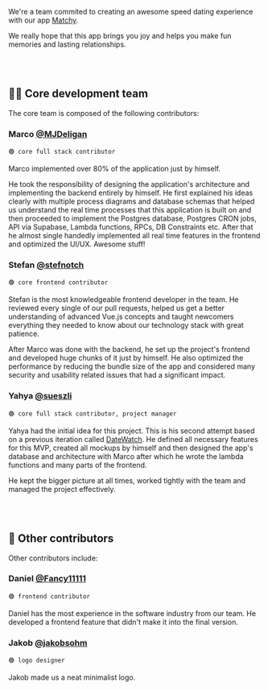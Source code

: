 We're a team commited to creating an awesome speed dating experience with our app [Matchy](https://github.com/matchyOrg/matchy).

We really hope that this app brings you joy and helps you make fun memories and lasting relationships.

<br><br>


## 👨‍💻 Core development team
The core team is composed of the following contributors:

### Marco [@MJDeligan](https://github.com/MJDeligan)
`🟢 core full stack contributor`

Marco implemented over 80% of the application just by himself.

He took the responsibility of designing the application's architecture and implementing the backend entirely by himself. He first explained his ideas clearly with multiple process diagrams and database schemas that helped us understand the real time processes that this application is built on and then proceeded to implement the Postgres database, Postgres CRON jobs, API via Supabase, Lambda functions, RPCs, DB Constraints etc. After that he almost single handedly implemented all real time features in the frontend and optimized the UI/UX. Awesome stuff!

### Stefan [@stefnotch](https://github.com/stefnotch)
`🟢 core frontend contributor`

Stefan is the most knowledgeable frontend developer in the team. He reviewed every single of our pull requests, helped us get a better understanding of advanced Vue.js concepts and taught newcomers everything they needed to know about our technology stack with great patience.

After Marco was done with the backend, he set up the project's frontend and developed huge chunks of it just by himself.
He also optimized the performance by reducing the bundle size of the app and considered many security and usability related issues that had a significant impact.

### Yahya [@sueszli](https://github.com/sueszli)
`🟢 core full stack contributor, project manager`

Yahya had the initial idea for this project. This is his second attempt based on a previous iteration called [DateWatch](https://github.com/sueszli/datewatch). He defined all necessary features for this MVP, created all mockups by himself and then designed the app's database and architecture with Marco after which he wrote the lambda functions and many parts of the frontend.

He kept the bigger picture at all times, worked tightly with the team and managed the project effectively.

<br><br>


## 🌱 Other contributors
Other contributors include:

### Daniel [@Fancy11111](https://github.com/Fancy11111)
`🟢 frontend contributor`

Daniel has the most experience in the software industry from our team. He developed a frontend feature that didn't make it into the final version.

### Jakob [@jakobsohm](https://jakobsohm.at/)
`🟢 logo designer`

Jakob made us a neat minimalist logo.
